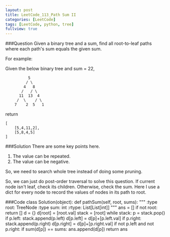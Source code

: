 ```yaml
---
layout: post
title: LeetCode_113_Path Sum II
categories: [LeetCode]
tags: [LeetCode, python, tree]
fullview: true
---
```

###Question
Given a binary tree and a sum, find all root-to-leaf paths where each path's sum equals the given sum.

For example:

Given the below binary tree and sum = 22,

              5
             / \
            4   8
           /   / \
          11  13  4
         /  \    / \
        7    2  5   1

return

	[
		[5,4,11,2],
	    [5,8,4,5]
	]     
    
    
###Solution
There are some key points here. 

1. The value can be repeated.
2. The value can be negative.

So, we need to search whole tree instead of doing some pruning.

So, we can just do post-order traversal to solve this question. If current node isn't leaf, check its children. Otherwise, check the sum. Here I use a dict for every node to record the values of nodes in its path to root. 


###Code
	class Solution(object):
        def pathSum(self, root, sums):
            """
            :type root: TreeNode
            :type sum: int
            :rtype: List[List[int]]
            """
            ans = []
            if not root: return []
            d = {}
            d[root] = [root.val]
            stack = [root]
            while stack:
                p = stack.pop()
                if p.left: 
                    stack.append(p.left)
                    d[p.left] = d[p]+[p.left.val]
                if p.right:
                    stack.append(p.right)
                    d[p.right] = d[p]+[p.right.val]
                if not p.left and not p.right:
                    if sum(d[p]) == sums:
                        ans.append(d[p])
            return ans